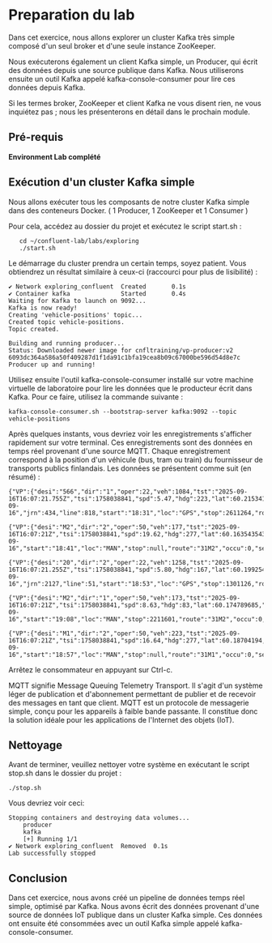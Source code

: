 # Preparation du lab

Dans cet exercice, nous allons explorer un cluster Kafka très simple composé d'un seul broker et d'une seule instance ZooKeeper. 

Nous exécuterons également un client Kafka simple, un Producer, qui écrit des données depuis une source publique dans Kafka. Nous utiliserons ensuite un outil Kafka appelé kafka-console-consumer pour lire ces données depuis Kafka.

Si les termes broker, ZooKeeper et client Kafka ne vous disent rien, ne vous inquiétez pas ; nous les présenterons en détail dans le prochain module.

## Pré-requis
**Environment Lab complété**

## Exécution d'un cluster Kafka simple
Nous allons exécuter tous les composants de notre cluster Kafka simple dans des conteneurs Docker. ( 1 Producer, 1 ZooKeeper et 1 Consumer )

Pour cela, accédez au dossier du projet et exécutez le script start.sh :


       cd ~/confluent-lab/labs/exploring
       ./start.sh

Le démarrage du cluster prendra un certain temps, soyez patient. Vous obtiendrez un résultat similaire à ceux-ci (raccourci pour plus de lisibilité) :



    ✔ Network exploring_confluent  Created       0.1s 
    ✔ Container kafka              Started       0.4s 
    Waiting for Kafka to launch on 9092...
    Kafka is now ready!
    Creating 'vehicle-positions' topic...
    Created topic vehicle-positions.
    Topic created.

    Building and running producer...
    Status: Downloaded newer image for cnfltraining/vp-producer:v2
    6093dc364a586a50f409287d1f1da91c1bfa19cea8b09c67000be596d54d8e7c
    Producer up and running!

Utilisez ensuite l'outil kafka-console-consumer installé sur votre machine virtuelle de laboratoire pour lire les données que le producteur écrit dans Kafka. Pour ce faire, utilisez la commande suivante :

    kafka-console-consumer.sh --bootstrap-server kafka:9092 --topic vehicle-positions

Après quelques instants, vous devriez voir les enregistrements s'afficher rapidement sur votre terminal. Ces enregistrements sont des données en temps réel provenant d'une source MQTT. Chaque enregistrement correspond à la position d'un véhicule (bus, tram ou train) du fournisseur de transports publics finlandais. Les données se présentent comme suit (en résumé) :

    {"VP":{"desi":"566","dir":"1","oper":22,"veh":1084,"tst":"2025-09-16T16:07:21.755Z","tsi":1758038841,"spd":5.47,"hdg":223,"lat":60.215341,"long":24.657604,"acc":0.98,"dl":-309,"odo":17529,"drst":0,"oday":"2025-09-16","jrn":434,"line":818,"start":"18:31","loc":"GPS","stop":2611264,"route":"5566","occu":0}}
    
    {"VP":{"desi":"M2","dir":"2","oper":50,"veh":177,"tst":"2025-09-16T16:07:21Z","tsi":1758038841,"spd":19.62,"hdg":277,"lat":60.163543543,"long":24.904549413,"acc":null,"dl":null,"odo":null,"drst":null,"oday":"2025-09-16","start":"18:41","loc":"MAN","stop":null,"route":"31M2","occu":0,"seq":1}}
    
    {"VP":{"desi":"20","dir":"2","oper":22,"veh":1258,"tst":"2025-09-16T16:07:21.255Z","tsi":1758038841,"spd":5.80,"hdg":167,"lat":60.199254,"long":24.883416,"acc":-0.55,"dl":-77,"odo":3991,"drst":0,"oday":"2025-09-16","jrn":2127,"line":51,"start":"18:53","loc":"GPS","stop":1301126,"route":"1020","occu":0}}
    
    {"VP":{"desi":"M2","dir":"1","oper":50,"veh":173,"tst":"2025-09-16T16:07:21Z","tsi":1758038841,"spd":8.63,"hdg":83,"lat":60.174789685,"long":24.80294908,"acc":null,"dl":null,"odo":null,"drst":null,"oday":"2025-09-16","start":"19:08","loc":"MAN","stop":2211601,"route":"31M2","occu":0,"seq":1}}
    
    {"VP":{"desi":"M1","dir":"2","oper":50,"veh":223,"tst":"2025-09-16T16:07:21Z","tsi":1758038841,"spd":16.64,"hdg":277,"lat":60.18704194,"long":24.98093479,"acc":null,"dl":null,"odo":null,"drst":null,"oday":"2025-09-16","start":"18:57","loc":"MAN","stop":null,"route":"31M1","occu":0,"seq":1}}

Arrêtez le consommateur en appuyant sur Ctrl-c.

MQTT signifie Message Queuing Telemetry Transport. Il s'agit d'un système léger de publication et d'abonnement permettant de publier et de recevoir des messages en tant que client. MQTT est un protocole de messagerie simple, conçu pour les appareils à faible bande passante. Il constitue donc la solution idéale pour les applications de l'Internet des objets (IoT).

## Nettoyage

Avant de terminer, veuillez nettoyer votre système en exécutant le script stop.sh dans le dossier du projet :

    ./stop.sh

Vous devriez voir ceci:

    Stopping containers and destroying data volumes...
        producer
        kafka
        [+] Running 1/1
    ✔ Network exploring_confluent  Removed  0.1s 
    Lab successfully stopped

## Conclusion

Dans cet exercice, nous avons créé un pipeline de données temps réel simple, optimisé par Kafka. Nous avons écrit des données provenant d'une source de données IoT publique dans un cluster Kafka simple. Ces données ont ensuite été consommées avec un outil Kafka simple appelé kafka-console-consumer.
